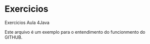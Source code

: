 # Exercicios
Exercicios Aula 4Java


Este arquivo é um exemplo para o entendimento do funcionmento do GITHUB.

